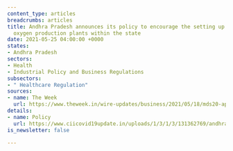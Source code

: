 ```yaml
---
content_type: articles
breadcrumbs: articles
title: Andhra Pradesh announces its policy to encourage the setting up of medical
  oxygen production plants within the state
date: 2021-05-25 04:00:00 +0000
states:
- Andhra Pradesh
sectors:
- Health
- Industrial Policy and Business Regulations
subsectors:
- " Healthcare Regulation"
sources:
- name: The Week
  url: https://www.theweek.in/wire-updates/business/2021/05/18/mds20-ap-oxygen-policy.html
details:
- name: Policy
  url: https://www.ciicovid19update.in/uploads/1/3/1/3/131362769/andhra_pradesh_oxygen.pdf
is_newsletter: false

---
```

